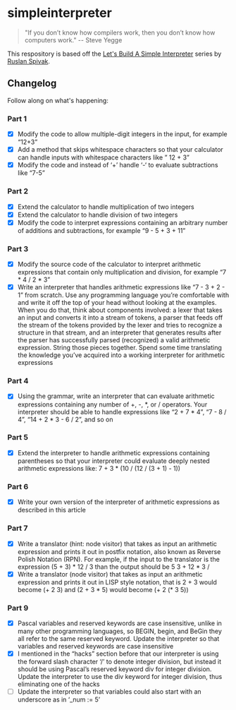 # simpleinterpreter

> "If you don’t know how compilers work, then you don’t know how computers work." -- Steve Yegge

This respository is based off the [Let's Build A Simple Interpreter](https://ruslanspivak.com/lsbasi-part1/) series by [Ruslan Spivak](https://github.com/rspivak). 

## Changelog

Follow along on what's happening:

### Part 1
- [x] Modify the code to allow multiple-digit integers in the input, for example “12+3”
- [x] Add a method that skips whitespace characters so that your calculator can handle inputs with whitespace characters like ” 12 + 3”
- [x] Modify the code and instead of ‘+’ handle ‘-‘ to evaluate subtractions like “7-5”

### Part 2
- [x] Extend the calculator to handle multiplication of two integers
- [x] Extend the calculator to handle division of two integers
- [x] Modify the code to interpret expressions containing an arbitrary number of additions and subtractions, for example “9 - 5 + 3 + 11”

### Part 3
- [x] Modify the source code of the calculator to interpret arithmetic expressions that contain only multiplication and division, for example “7 * 4 / 2 * 3”
- [x] Write an interpreter that handles arithmetic expressions like “7 - 3 + 2 - 1” from scratch. Use any programming language you’re comfortable with and write it off the top of your head without looking at the examples. When you do that, think about components involved: a lexer that takes an input and converts it into a stream of tokens, a parser that feeds off the stream of the tokens provided by the lexer and tries to recognize a structure in that stream, and an interpreter that generates results after the parser has successfully parsed (recognized) a valid arithmetic expression. String those pieces together. Spend some time translating the knowledge you’ve acquired into a working interpreter for arithmetic expressions

### Part 4
- [x] Using the grammar, write an interpreter that can evaluate arithmetic expressions containing any number of +, -, *, or / operators. Your interpreter should be able to handle expressions like “2 + 7 * 4”, “7 - 8 / 4”, “14 + 2 * 3 - 6 / 2”, and so on

### Part 5
- [x] Extend the interpreter to handle arithmetic expressions containing parentheses so that your interpreter could evaluate deeply nested arithmetic expressions like: 7 + 3 * (10 / (12 / (3 + 1) - 1))

### Part 6
- [x] Write your own version of the interpreter of arithmetic expressions as described in this article

### Part 7
- [x] Write a translator (hint: node visitor) that takes as input an arithmetic expression and prints it out in postfix notation, also known as Reverse Polish Notation (RPN). For example, if the input to the translator is the expression (5 + 3) * 12 / 3 than the output should be 5 3 + 12 * 3 /
- [x] Write a translator (node visitor) that takes as input an arithmetic expression and prints it out in LISP style notation, that is 2 + 3 would become (+ 2 3) and (2 + 3 * 5) would become (+ 2 (* 3 5))

### Part 9
- [x] Pascal variables and reserved keywords are case insensitive, unlike in many other programming languages, so BEGIN, begin, and BeGin they all refer to the same reserved keyword. Update the interpreter so that variables and reserved keywords are case insensitive
- [x] I mentioned in the “hacks” section before that our interpreter is using the forward slash character ‘/’ to denote integer division, but instead it should be using Pascal’s reserved keyword div for integer division. Update the interpreter to use the div keyword for integer division, thus eliminating one of the hacks
- [ ] Update the interpreter so that variables could also start with an underscore as in ‘_num := 5’